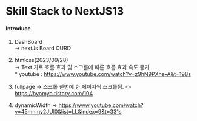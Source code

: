 # Skill Stack to NextJS13

#### Introduce

1. DashBoard<br/>
   -> nextJs Board CURD

2. htmlcss(2023/09/28)<br/>
   -> Text 가로 흐름 효과 및 스크롤에 따른 흐름 효과 속도 증가<br/> \* youtube : https://www.youtube.com/watch?v=z9hN9PXhe-A&t=198s

3. fullpage
   -> 스크롤 한번에 한 페이지씩 스크롤됨.
   -> https://hyomyo.tistory.com/104

4. dynamicWidth
   -> https://www.youtube.com/watch?v=45mnmy2JUl0&list=LL&index=9&t=331s
